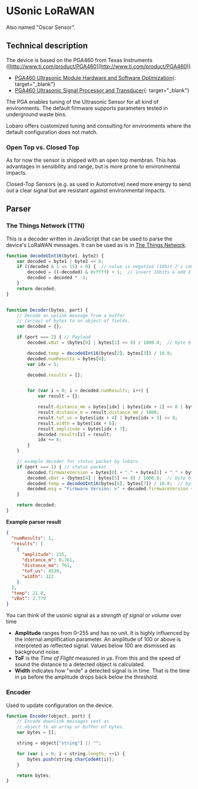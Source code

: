 # USonic LoRaWAN

Also named "Oscar Sensor".

## Technical description

The device is based on the PGA460 from Texas Instruments ([http://www.ti.com/product/PGA460](http://www.ti.com/product/PGA460))

* [PGA460 Ultrasonic Module Hardware and Software Optimization](files/app_note.pdf){: target="_blank"}
* [PGA460 Ultrasonic Signal Processor and Transducer](files/pga460.pdf){: target="_blank"}

The PGA enables tuning of the Ultrasonic Sensor for all kind of environments. The default firmware supports parameters tested in underground waste bins.

Lobaro offers customized tuning and consulting for environments where the default configuration does not match.

### Open Top vs. Closed Top

As for now the sensor is shipped with an open top membran. This has advantages in sensibility and range, but is more prone to environmental impacts.

Closed-Top Sensors (e.g. as used in Automotive) need more energy to send out a clear signal but are resistant against environmental impacts. 
 

## Parser

### The Things Network (TTN)

This is a decoder written in JavaScript that can be used to parse the device's 
LoRaWAN messages. It can be used as is in 
[The Things Network](https://thethingsnetwork.org).

```javascript
function decodeUInt16(byte1, byte2) {
    var decoded = byte1 | byte2 << 8;
    if ((decoded & 1 << 15) > 0) {  // value is negative (16bit 2's complement)
        decoded = ((~decoded) & 0xffff) + 1;  // invert 16bits & add 1 => now positive value
        decoded = decoded * -1;
    }
    return decoded;
}


function Decoder(bytes, port) {
    // Decode an uplink message from a buffer
    // (array) of bytes to an object of fields.
    var decoded = {};

    if (port === 2) { // Payload
        decoded.vBat = (bytes[0] | bytes[1] << 8) / 1000.0;  // byte 6-7 (originally in mV)

        decoded.temp = decodeUInt16(bytes[2], bytes[3]) / 10.0;
        decoded.numResults = bytes[4];
        var idx = 5;

        decoded.results = [];


        for (var i = 0; i < decoded.numResults; i++) {
            var result = {};

            result.distance_mm = bytes[idx] | bytes[idx + 1] << 8 | bytes[idx + 2] << 16 | bytes[idx + 3] << 24;
            result.distance_m = result.distance_mm / 1000;
            result.tof_us = bytes[idx + 4] | bytes[idx + 5] << 8;
            result.width = bytes[idx + 6];
            result.amplitude = bytes[idx + 7];
            decoded.results[i] = result;
            idx += 8;
        }
    }

    // example decoder for status packet by lobaro
    if (port === 1) { // status packet
        decoded.firmwareVersion = bytes[0] + "." + bytes[1] + "." + bytes[2];  // byte 0-3
        decoded.vBat = (bytes[4] | bytes[5] << 8) / 1000.0;  // byte 6-7 (originally in mV)
        decoded.temp = decodeUInt16(bytes[6], bytes[7]) / 10.0;  // byte 8-9 (originally in 10th degree C)
        decoded.msg = "Firmware Version: v" + decoded.firmwareVersion + " Battery: " + decoded.vBat + "V Temperature: " + decoded.temp + "°C";
    }

    return decoded;
}
```

**Example parser result**
```json
{
  "numResults": 1,
  "results": [
    {
      "amplitude": 215,
      "distance_m": 0.761,
      "distance_mm": 761,
      "tof_us": 4539,
      "width": 122
    }
  ],
  "temp": 21.8,
  "vBat": 2.779
}
```

You can think of the usonic signal as a *strength of signal* or *volume* over time

* **Amplitude** ranges from 0&ndash;255 and has no unit. It is highly influenced by 
  the internal amplification parameter.
  An amplitude of 100 or above is interpreted as reflected signal. Values below 100
  are dismissed as background noise.
* **ToF** is the *Time of Flight* measured in µs. From this and the speed of sound the 
  distance to a detected object is calculated.
* **Width** indicates how "wide" a detected signal is in time. That is the time in µs
  before the amplitude drops back below the threshold.

### Encoder

Used to update configuration on the device.

```javascript
function Encoder(object, port) {
    // Encode downlink messages sent as
    // object to an array or buffer of bytes.
    var bytes = [];

    string = object["string"] || "";

    for (var i = 0; i < string.length; ++i) {
        bytes.push(string.charCodeAt(i));
    }

    return bytes;
}
```